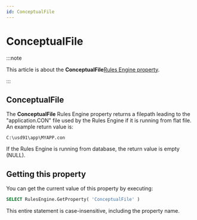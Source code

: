 ```yaml
---
id: ConceptualFile
---
```


# ConceptualFile




:::note

This article is about the **ConceptualFile**[Rules Engine property](/Modeller_and_Rules_Engine/Rules_Engine_properties).

:::

## **ConceptualFile**

The **ConceptualFile** Rules Engine property returns a filepath leading to the  "application.CON" file used by the Rules Engine if it is running from flat file. An example return value is:

```
C:\usd91\app\MYAPP.con
```

If the Rules Engine is running from database, the return value is empty (NULL).

## Getting this property

You can get the current value of this property by executing:

```sql
SELECT RulesEngine.GetProperty( 'ConceptualFile' )
```

This entire statement is case-insensitive, including the property name.

 